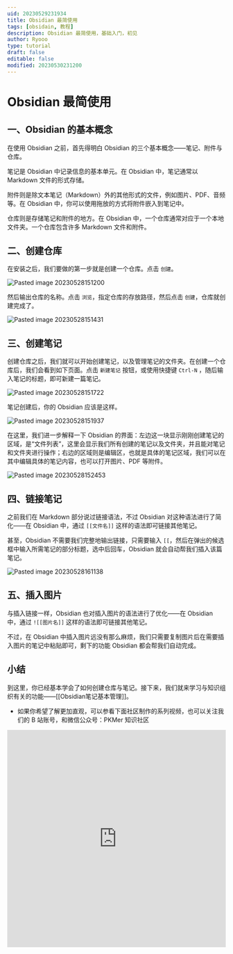 ```yaml
---
uid: 20230529231934
title: Obsidian 最简使用
tags: [obsidain, 教程]
description: Obsidian 最简使用，基础入门，初见
author: Ryooo
type: tutorial
draft: false
editable: false
modified: 20230530231200
---
```


# Obsidian 最简使用

## 一、Obsidian 的基本概念

在使用 Obsidian 之前，首先得明白 Obsidian 的三个基本概念——笔记、附件与仓库。

笔记是 Obsidian 中记录信息的基本单元。在 Obsidian 中，笔记通常以 Markdown 文件的形式存储。

附件则是除文本笔记（Markdown）外的其他形式的文件，例如图片、PDF、音频等。在 Obsidian 中，你可以使用拖放的方式将附件嵌入到笔记中。

仓库则是存储笔记和附件的地方。在 Obsidian 中，一个仓库通常对应于一个本地文件夹。一个仓库包含许多 Markdown 文件和附件。

## 二、创建仓库

在安装之后，我们要做的第一步就是创建一个仓库。点击 `创建`。

![Pasted image 20230528151200](https://cdn.pkmer.cn/images/Pasted%20image%2020230528151200.png!pkmer)

然后输出仓库的名称。点击 `浏览`，指定仓库的存放路径，然后点击 `创建`，仓库就创建完成了。

![Pasted image 20230528151431](https://cdn.pkmer.cn/images/Pasted%20image%2020230528151431.png!pkmer)

## 三、创建笔记

创建仓库之后，我们就可以开始创建笔记，以及管理笔记的文件夹。在创建一个仓库后，我们会看到如下页面。点击 `新建笔记` 按钮，或使用快捷键 `Ctrl-N` ，随后输入笔记的标题，即可新建一篇笔记。

![Pasted image 20230528151722](https://cdn.pkmer.cn/images/Pasted%20image%2020230528151722.png!pkmer)

笔记创建后，你的 Obsidian 应该是这样。

![Pasted image 20230528151937](https://cdn.pkmer.cn/images/Pasted%20image%2020230528151937.png!pkmer)

在这里，我们进一步解释一下 Obsidian 的界面：左边这一块显示刚刚创建笔记的区域，是“文件列表”，这里会显示我们所有创建的笔记以及文件夹，并且能对笔记和文件夹进行操作；右边的区域则是编辑区，也就是具体的笔记区域，我们可以在其中编辑具体的笔记内容，也可以打开图片、PDF 等附件。

![Pasted image 20230528152453](https://cdn.pkmer.cn/images/Pasted%20image%2020230528152453.png!pkmer)

## 四、链接笔记

之前我们在 Markdown 部分说过链接语法，不过 Obsidian 对这种语法进行了简化——在 Obsidian 中，通过 `[[文件名]]` 这样的语法即可链接其他笔记。

甚至，Obsidian 不需要我们完整地输出链接，只需要输入 `[[`，然后在弹出的候选框中输入所需笔记的部分标题，选中后回车，Obsidian 就会自动帮我们插入该篇笔记。

![Pasted image 20230528161138](https://cdn.pkmer.cn/images/Pasted%20image%2020230528161138.png!pkmer)

## 五、插入图片

与插入链接一样，Obsidian 也对插入图片的语法进行了优化——在 Obsidian 中，通过 `![[图片名]]` 这样的语法即可链接其他笔记。

不过，在 Obsidian 中插入图片远没有那么麻烦，我们只需要复制图片后在需要插入图片的笔记中粘贴即可，剩下的功能 Obsidian 都会帮我们自动完成。

## 小结

到这里，你已经基本学会了如何创建仓库与笔记。接下来，我们就来学习与知识组织有关的功能——[[Obsidian笔记基本管理]]。

- 如果你希望了解更加直观，可以参看下面社区制作的系列视频，也可以关注我们的 B 站账号，和微信公众号：PKMer 知识社区
<iframe src="https://player.bilibili.com/player.html?bvid=BV19z4y1s7nk&page=1" scrolling="no" border="0" frameborder="no" framespacing="0" allowfullscreen="true" width="100%" height="500"> </iframe>